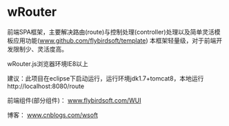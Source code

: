 wRouter
=======

前端SPA框架，主要解决路由(route)与控制处理(controller)处理以及简单灵活模板应用功能(www.github.com/flybirdsoft/template)
本框架轻量级，对于前端开发限制少、灵活度高。

wRouter.js浏览器环境IE8以上


建议：此项目在eclipse下启动运行，运行环境jdk1.7+tomcat8，本地运行 http://localhost:8080/route

前端组件(部分组件)：
www.flybirdsoft.com/WUI

博客：
www.cnblogs.com/wsoft

